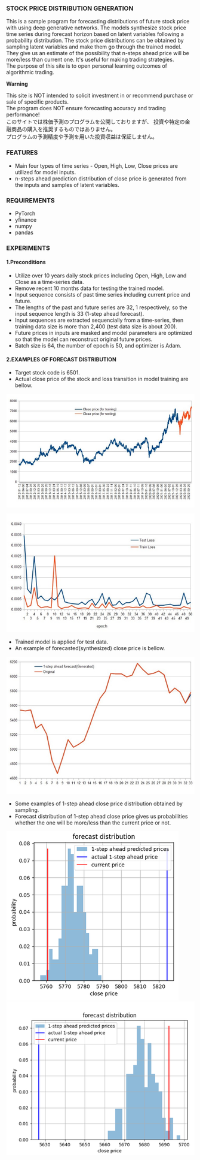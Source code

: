 ### STOCK PRICE DISTRIBUTION GENERATION
This is a sample program for forecasting distributions of future stock price with using deep generative networks. The models synthesize stock price time series during forecast horizon based on latent variables following a probability distribution. The stock price distributions can be obtained by sampling latent variables and make them go through the trained model. They give us an estimate of the possibility that n-steps ahead price will be more/less than current one. It's useful for making trading strategies. 
<br>
The purpose of this site is to open personal learning outcomes of algorithmic trading.


**Warning**

This site is NOT intended to solicit investment in or recommend purchase or sale of specific products. 
<br>
The program does NOT ensure forecasting accuracy and trading performance!
<br>
このサイトでは株価予測のプログラムを公開しておりますが、
投資や特定の金融商品の購入を推奨するものではありません。
<br>
プログラムの予測精度や予測を用いた投資収益は保証しません。

### FEATURES
* Main four types of time series - Open, High, Low, Close prices are utilized for model inputs.
* n-steps ahead prediction distribution of close price is generated from the inputs and samples of latent variables.  

### REQUIREMENTS
* PyTorch
* yfinance
* numpy
* pandas

### EXPERIMENTS
#### 1.Preconditions
* Utilize over 10 years daily stock prices including Open, High, Low and Close as a time-series data.
* Remove recent 10 months data for testing the trained model. 
* Input sequence consists of past time series including current price and future.
* The lengths of the past and future series are 32, 1 respectively, so the input sequence length is 33 (1-step ahead forecast).
* Input sequences are extracted sequencially from a time-series, then training data size is more than 2,400 (test data size is about 200). 
* Future prices in inputs are masked and model parameters are optimized so that the model can reconstruct original future prices.     
* Batch size is 64, the number of epoch is 50, and optimizer is Adam.

#### 2.EXAMPLES OF FORECAST DISTRIBUTION
* Target stock code is 6501. 
* Actual close price of the stock and loss transition in model training are bellow.

![Close price](https://github.com/SatoshiMuna/timeseriesgenerate/blob/main/close_price.jpg)

![Loss transition](https://github.com/SatoshiMuna/timeseriesgenerate/blob/main/loss_transition.jpg)

* Trained model is applied for test data. 
* An example of forecasted(synthesized) close price is bellow.

![Forecasted price](https://github.com/SatoshiMuna/timeseriesgenerate/blob/main/forecasted_price.jpg)

* Some examples of 1-step ahead close price distribution obtained by sampling.
* Forecast distribution of 1-step ahead close price gives us probabilities whether the one will be more/less than the current price or not. 

![Price distribution1](https://github.com/SatoshiMuna/timeseriesgenerate/blob/main/price_distribution1.png)
![Price distribution2](https://github.com/SatoshiMuna/timeseriesgenerate/blob/main/price_distribution2.png)